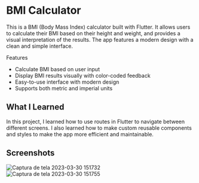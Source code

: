 # BMI Calculator

This is a BMI (Body Mass Index) calculator built with Flutter. It allows users to calculate their BMI based on their height and weight, and provides a visual interpretation of the results. The app features a modern design with a clean and simple interface.

Features
- Calculate BMI based on user input
- Display BMI results visually with color-coded feedback
- Easy-to-use interface with modern design
- Supports both metric and imperial units

## What I Learned
In this project, I learned how to use routes in Flutter to navigate between different screens. I also learned how to make custom reusable components and styles to make the app more efficient and maintainable.

## Screenshots
![Captura de tela 2023-03-30 151732](https://user-images.githubusercontent.com/88892759/228928374-100ecd91-02fc-4e7b-956f-c58b885fad5a.png)
![Captura de tela 2023-03-30 151755](https://user-images.githubusercontent.com/88892759/228928387-6bb7ff02-9f13-4589-b74a-893d92607b14.png)
